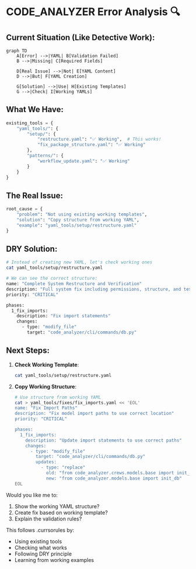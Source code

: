 # CODE_ANALYZER Error Analysis 🔍

## Current Situation (Like Detective Work):

```mermaid
graph TD
    A[Error] -->|YAML| B[Validation Failed]
    B -->|Missing| C[Required Fields]
    
    D[Real Issue] -->|Not| E[YAML Content]
    D -->|But| F[YAML Creation]
    
    G[Solution] -->|Use| H[Existing Templates]
    G -->|Check| I[Working YAMLs]
```

## What We Have:

```python
existing_tools = {
    "yaml_tools/": {
        "setup/": {
            "restructure.yaml": "✅ Working",  # This works!
            "fix_package_structure.yaml": "✅ Working"
        },
        "patterns/": {
            "workflow_update.yaml": "✅ Working"
        }
    }
}
```

## The Real Issue:

```python
root_cause = {
    "problem": "Not using existing working templates",
    "solution": "Copy structure from working YAML",
    "example": "yaml_tools/setup/restructure.yaml"
}
```

## DRY Solution:

```bash
# Instead of creating new YAML, let's check working ones
cat yaml_tools/setup/restructure.yaml

# We can see the correct structure:
name: "Complete System Restructure and Verification"
description: "Full system fix including permissions, structure, and tests"
priority: "CRITICAL"

phases:
  1_fix_imports:
    description: "Fix import statements"
    changes:
      - type: "modify_file"
        target: "code_analyzer/cli/commands/db.py"
```

## Next Steps:
1. **Check Working Template**:
   ```bash
   cat yaml_tools/setup/restructure.yaml
   ```

2. **Copy Working Structure**:
   ```bash
   # Use structure from working YAML
   cat > yaml_tools/fixes/fix_imports.yaml << 'EOL'
   name: "Fix Import Paths"
   description: "Fix model import paths to use correct location"
   priority: "CRITICAL"

   phases:
     1_fix_imports:
       description: "Update import statements to use correct paths"
       changes:
         - type: "modify_file"
           target: "code_analyzer/cli/commands/db.py"
           updates:
             - type: "replace"
               old: "from code_analyzer.crews.models.base import init_db"
               new: "from code_analyzer.models.base import init_db"
   EOL
   ```

Would you like me to:
1. Show the working YAML structure?
2. Create fix based on working template?
3. Explain the validation rules?

This follows .currsorules by:
- Using existing tools
- Checking what works
- Following DRY principle
- Learning from working examples
 